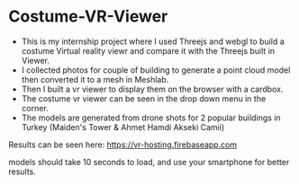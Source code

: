 # Costume-VR-Viewer
- This is my internship project where I used Threejs and webgl to build a costume Virtual reality viewr and compare it with the Threejs built in Viewer.
- I collected photos for couple of building to generate a point cloud model then converted it to a mesh in Meshlab.
- Then I built a vr viewer to display them on the browser with a cardbox.
- The costume vr viewer can be seen in the drop down menu in the corner. 
- The models are generated from drone shots for 2 popular buildings in Turkey (Maiden's Tower & Ahmet Hamdi Akseki Camii)

Results can be seen here: https://vr-hosting.firebaseapp.com

models should take 10 seconds to load, and use your smartphone for better results.

